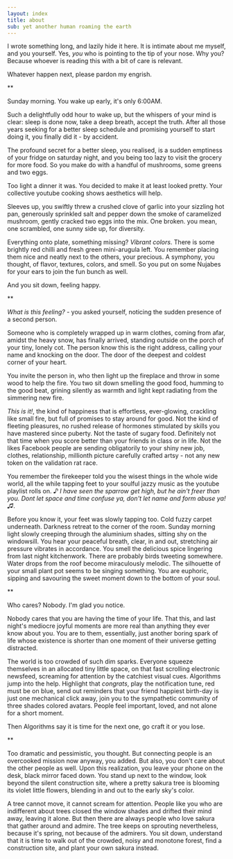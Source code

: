 ```yaml
---
layout: index
title: about
sub: yet another human roaming the earth
---
```


I wrote something long, and lazily hide it here. It is intimate about me myself, and you yourself. Yes, *you* who is pointing to the tip of your nose. Why you? Because whoever is reading this with a bit of care is relevant.

Whatever happen next, please pardon my engrish.

**

Sunday morning. You wake up early, it's only 6:00AM. 

Such a delightfully odd hour to wake up, but the whispers of your mind is clear: sleep is done now, take a deep breath, accept the truth. After all those years seeking for a better sleep schedule and promising yourself to start doing it, you finally did it - by accident.

The profound secret for a better sleep, you realised, is a sudden emptiness of your fridge on saturday night, and you being too lazy to visit the grocery for more food. So you make do with a handful of mushrooms, some greens and two eggs. 

Too light a dinner it was. You decided to make it at least looked pretty. Your collective youtube cooking shows aesthetics will help.

Sleeves up, you swiftly threw a crushed clove of garlic into your sizzling hot pan, generously sprinkled salt and pepper down the smoke of caramelized mushroom, gently cracked two eggs into the mix. One broken. you mean, one scrambled, one sunny side up, for diversity.

Everything onto plate, something missing? *Vibrant colors*. There is some brightly red chilli and fresh green mini-arugula left. You remember placing them nice and neatly next to the others, your precious. A symphony, you thought, of flavor, textures, colors, and smell. So you put on some Nujabes for your ears to join the fun bunch as well.

And you sit down, feeling happy. 

**

*What is this feeling?* - you asked yourself, noticing the sudden presence of a second person.

Someone who is completely wrapped up in warm clothes, coming from afar, amidst the heavy snow, has finally arrived, standing outside on the porch of your tiny, lonely cot. The person know this is the right address, calling your name and knocking on the door. The door of the deepest and coldest corner of your heart.

You invite the person in, who then light up the fireplace and throw in some wood to help the fire. You two sit down smelling the good food, humming to the good beat, grining silently as warmth and light kept radiating from the simmering new fire.

*This is it!*, the kind of happiness that is effortless, ever-glowing, crackling like small fire, but full of promises to stay around for good. Not the kind of fleeting pleasures, no rushed release of hormones stimulated by skills you have mastered since puberty. Not the taste of sugary food. Definitely not that time when you score better than your friends in class or in life. Not the likes Facebook people are sending obligatorily to your shiny new job, clothes, relationship, millionth picture carefully crafted artsy - not any new token on the validation rat race.

You remember the firekeeper told you the wisest things in the whole wide world, all the while tapping feet to your soulful jazzy music as the youtube playlist rolls on. *♪ I have seen the sparrow get high, but he ain't freer than you. Dont let space and time confuse ya, don't let name and form abuse ya!♫*.

Before you know it, your feet was slowly tapping too. Cold fuzzy carpet underneath. Darkness retreat to the corner of the room. Sunday morning light slowly creeping through the aluminium shades, sitting shy on the windowsill. You hear your peaceful breath, clear, in and out, stretching air pressure vibrates in accordance. You smell the delicious spice lingering from last night kitchenwork. There are probably birds tweeting somewhere. Water drops from the roof become miraculously melodic. The silhouette of your small plant pot seems to be singing something. You are euphoric, sipping and savouring the sweet moment down to the bottom of your soul.

**

Who cares? Nobody. I'm glad you notice.

Nobody cares that you are having the time of your life. That this, and last night's mediocre joyful moments are more real than anything they ever know about you. You are to them, essentially, just another boring spark of life whose existence is shorter than one moment of their universe getting distracted. 

The world is too crowded of such dim sparks. Everyone squeeze themselves in an allocated tiny little space, on that fast scrolling electronic newsfeed, screaming for attention by the catchiest visual cues. Algorithms jump into the help. Highlight that *congrats*, play the notification tune, red must be on blue, send out reminders that your friend happiest birth-day is just one mechanical click away, join you to the sympathetic community of three shades colored avatars. People feel important, loved, and not alone for a short moment.

Then Algorithms say it is time for the next one, go craft it or you lose.

**

Too dramatic and pessimistic, you thought. But connecting people is an overcooked mission now anyway, you added. But also, you don't care about the other people as well. Upon this realization, you leave your phone on the desk, black mirror faced down. You stand up next to the window, look beyond the silent construction site, where a pretty sakura tree is blooming its violet little flowers, blending in and out to the early sky's color. 

A tree cannot move, it cannot scream for attention. People like you who are indifferent about trees closed the window shades and drifted their mind away, leaving it alone. But then there are always people who love sakura that gather around and admire. The tree keeps on sprouting nevertheless, because it's spring, not because of the admirers. You sit down, understand that it is time to walk out of the crowded, noisy and monotone forest, find a construction site, and plant your own sakura instead.





<p>&nbsp;</p><p></p>
<p>&nbsp;</p><p></p>
<p>&nbsp;</p><p></p>
<p>&nbsp;</p><p></p>
<p>&nbsp;</p><p></p>
<p>&nbsp;</p><p></p>
<p>&nbsp;</p><p></p>
<p>&nbsp;</p><p></p>
<p>&nbsp;</p><p></p>
<p>&nbsp;</p><p></p>
<p>&nbsp;</p><p></p>
<p>&nbsp;</p><p></p>
<p>&nbsp;</p><p></p>
<p>&nbsp;</p><p></p>
<p>&nbsp;</p><p></p>
<p>&nbsp;</p><p></p>
<p>&nbsp;</p><p></p>